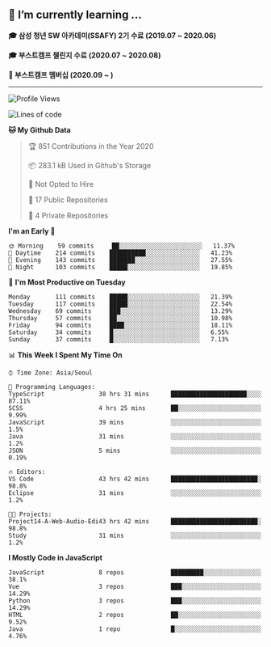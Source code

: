 ## 🌱 I’m currently learning ...

**🎓 삼성 청년 SW 아카데미(SSAFY) 2기 수료 (2019.07 ~ 2020.06)**

**🎓 부스트캠프 챌린지 수료 (2020.07 ~ 2020.08)**

**🏃  부스트캠프 멤버십 (2020.09 ~ )**
 
-----

<!--START_SECTION:waka-->
![Profile Views](http://img.shields.io/badge/Profile%20Views-16-blue)

![Lines of code](https://img.shields.io/badge/From%20Hello%20World%20I%27ve%20Written-34.5%20million%20lines%20of%20code-blue)

**🐱 My Github Data** 

> 🏆 851 Contributions in the Year 2020
 > 
> 📦 283.1 kB Used in Github's Storage 
 > 
> 🚫 Not Opted to Hire
 > 
> 📜 17 Public Repositories 
 > 
> 🔑 4 Private Repositories  

**I'm an Early 🐤** 

```text
🌞 Morning    59 commits     ██░░░░░░░░░░░░░░░░░░░░░░░   11.37% 
🌆 Daytime    214 commits    ██████████░░░░░░░░░░░░░░░   41.23% 
🌃 Evening    143 commits    ███████░░░░░░░░░░░░░░░░░░   27.55% 
🌙 Night      103 commits    █████░░░░░░░░░░░░░░░░░░░░   19.85%

```
📅 **I'm Most Productive on Tuesday** 

```text
Monday       111 commits    █████░░░░░░░░░░░░░░░░░░░░   21.39% 
Tuesday      117 commits    █████░░░░░░░░░░░░░░░░░░░░   22.54% 
Wednesday    69 commits     ███░░░░░░░░░░░░░░░░░░░░░░   13.29% 
Thursday     57 commits     ██░░░░░░░░░░░░░░░░░░░░░░░   10.98% 
Friday       94 commits     ████░░░░░░░░░░░░░░░░░░░░░   18.11% 
Saturday     34 commits     █░░░░░░░░░░░░░░░░░░░░░░░░   6.55% 
Sunday       37 commits     █░░░░░░░░░░░░░░░░░░░░░░░░   7.13%

```


📊 **This Week I Spent My Time On** 

```text
⌚︎ Time Zone: Asia/Seoul

💬 Programming Languages: 
TypeScript               38 hrs 31 mins      █████████████████████░░░░   87.11% 
SCSS                     4 hrs 25 mins       ██░░░░░░░░░░░░░░░░░░░░░░░   9.99% 
JavaScript               39 mins             ░░░░░░░░░░░░░░░░░░░░░░░░░   1.5% 
Java                     31 mins             ░░░░░░░░░░░░░░░░░░░░░░░░░   1.2% 
JSON                     5 mins              ░░░░░░░░░░░░░░░░░░░░░░░░░   0.19%

🔥 Editors: 
VS Code                  43 hrs 42 mins      ████████████████████████░   98.8% 
Eclipse                  31 mins             ░░░░░░░░░░░░░░░░░░░░░░░░░   1.2%

🐱‍💻 Projects: 
Project14-A-Web-Audio-Edi43 hrs 42 mins      ████████████████████████░   98.8% 
Study                    31 mins             ░░░░░░░░░░░░░░░░░░░░░░░░░   1.2%

```

**I Mostly Code in JavaScript** 

```text
JavaScript               8 repos             █████████░░░░░░░░░░░░░░░░   38.1% 
Vue                      3 repos             ███░░░░░░░░░░░░░░░░░░░░░░   14.29% 
Python                   3 repos             ███░░░░░░░░░░░░░░░░░░░░░░   14.29% 
HTML                     2 repos             ██░░░░░░░░░░░░░░░░░░░░░░░   9.52% 
Java                     1 repo              █░░░░░░░░░░░░░░░░░░░░░░░░   4.76%

```



<!--END_SECTION:waka-->
